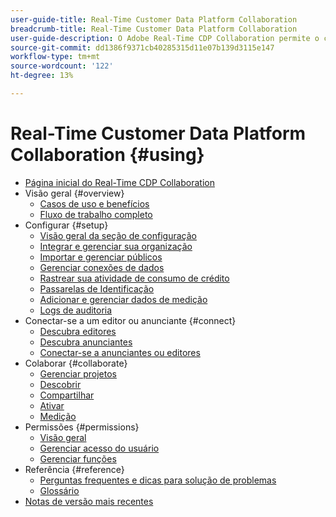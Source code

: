 ```yaml
---
user-guide-title: Real-Time Customer Data Platform Collaboration
breadcrumb-title: Real-Time Customer Data Platform Collaboration
user-guide-description: O Adobe Real-Time CDP Collaboration permite o compartilhamento de dados e a colaboração perfeitos e seguros entre anunciantes e editores, facilitando insights do público-alvo em tempo real e estratégias de marketing personalizadas.
source-git-commit: dd1386f9371cb40285315d11e07b139d3115e147
workflow-type: tm+mt
source-wordcount: '122'
ht-degree: 13%

---
```



# Real-Time Customer Data Platform Collaboration {#using}

* [Página inicial do Real-Time CDP Collaboration](./home.md)
* Visão geral {#overview}
   * [Casos de uso e benefícios](./use-cases-benefits.md)
   * [Fluxo de trabalho completo](./end-to-end-workflow.md)
* Configurar {#setup}
   * [Visão geral da seção de configuração](./setup/setup-overview.md)
   * [Integrar e gerenciar sua organização](./setup/onboard-organization.md)
   * [Importar e gerenciar públicos](./setup/onboard-audiences.md)
   * [Gerenciar conexões de dados](./setup/manage-data-connection.md)
   * [Rastrear sua atividade de consumo de crédito](/help/guide/setup/my-activity.md)
   * [Passarelas de Identificação](./setup/identity-crosswalk.md)
   * [Adicionar e gerenciar dados de medição](./setup/onboard-measurement-data.md)
   * [Logs de auditoria](./setup/audit-logs.md)
* Conectar-se a um editor ou anunciante {#connect}
   * [Descubra editores](./connect/discover-publishers.md)
   * [Descubra anunciantes](./connect/discover-advertisers.md)
   * [Conectar-se a anunciantes ou editores](./connect/establishing-connections.md)
* Colaborar {#collaborate}
   * [Gerenciar projetos](./collaborate/manage-projects.md)
   * [Descobrir](./collaborate/discover.md)
   * [Compartilhar](./collaborate/share.md)
   * [Ativar](./collaborate/activate.md)
   * [Medição](./collaborate/measure.md)
* Permissões {#permissions}
   * [Visão geral](/help/guide/permissions/overview.md)
   * [Gerenciar acesso do usuário](/help/guide/permissions/manage-user-access.md)
   * [Gerenciar funções](/help/guide/permissions/manage-roles.md)
* Referência {#reference}
   * [Perguntas frequentes e dicas para solução de problemas](./faqs/common-questions.md)
   * [Glossário](./glossary.md)
* [Notas de versão mais recentes](/help/guide/release-notes/latest.md)
